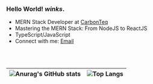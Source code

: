 ### <prints> Hello World! *winks*. 

<!--
**zarakkhattak96/zarakkhattak96** is a ✨ _special_ ✨ repository because its `README.md` (this file) appears on your GitHub profile.

Here are some ideas to get you started:

- 🔭 I’m currently working on ...
- 🌱 I’m currently learning ...
- 👯 I’m looking to collaborate on ...
- 🤔 I’m looking for help with ...
- 💬 Ask me about ...
- 📫 How to reach me: ...
- 😄 Pronouns: ...
- ⚡ Fun fact: ...
-->
- MERN Stack Developer at [CarbonTeq](https://www.carbonteq.com)
- Mastering the MERN Stack: From NodeJS to ReactJS
- TypeScript/JavaScript
- Connect with me: [Email](mailto:khattakzarakj@outlook.com)


<br>
<br>

| ![Anurag's GitHub stats](https://github-readme-stats.vercel.app/api?username=zarakkhattak96&rank_icon=github&theme=dark#gh-dark-mode-only) | ![Top Langs](https://github-readme-stats.vercel.app/api/top-langs/?username=zarakkhattak96&layout=compact&theme=dark#gh-dark-mode-only) |
| ------------- | ------------- |
